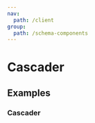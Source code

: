 ```yaml
---
nav:
  path: /client
group:
  path: /schema-components
---
```


# Cascader

## Examples

### Cascader  

<code src="./demos/demo1.tsx" />

<code src="./demos/demo2.tsx" />
